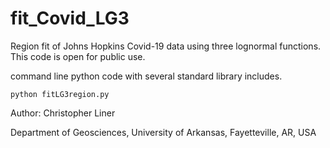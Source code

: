 # fit_Covid_LG3
Region fit of Johns Hopkins Covid-19 data using three lognormal functions. This code is open for public use.

command line python code with several standard library includes. 
```
python fitLG3region.py
```

Author: Christopher Liner

Department of Geosciences,
University of Arkansas,
Fayetteville, AR, USA
